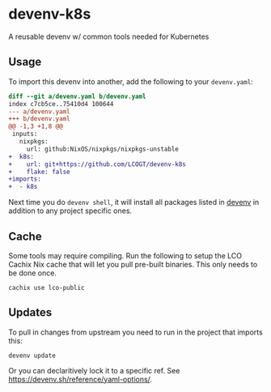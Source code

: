 # devenv-k8s

A reusable devenv w/ common tools needed for Kubernetes 

## Usage

To import this devenv into another, add the following to your `devenv.yaml`:

```diff
diff --git a/devenv.yaml b/devenv.yaml
index c7cb5ce..75410d4 100644
--- a/devenv.yaml
+++ b/devenv.yaml
@@ -1,3 +1,8 @@
 inputs:
   nixpkgs:
     url: github:NixOS/nixpkgs/nixpkgs-unstable
+  k8s:
+    url: git+https://github.com/LCOGT/devenv-k8s
+    flake: false
+imports:
+  - k8s
```

Next time you do `devenv shell`, it will install all packages listed in [devenv](devenv.nix)
in addition to any project specific ones.

## Cache

Some tools may require compiling. Run the following to setup the LCO Cachix Nix cache that will
let you pull pre-built binaries. This only needs to be done once.

```shell
cachix use lco-public
```

## Updates

To pull in changes from upstream you need to run in the project that imports this:

```shell
devenv update
```

Or you can declaritively lock it to a specific ref. See https://devenv.sh/reference/yaml-options/.
